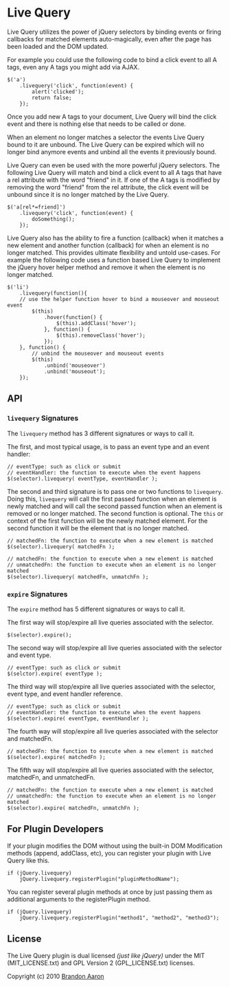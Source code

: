 # Live Query

Live Query utilizes the power of jQuery selectors by binding events or firing callbacks for matched elements auto-magically, even after the page has been loaded and the DOM updated.

For example you could use the following code to bind a click event to all A tags, even any A tags you might add via AJAX.

    $('a') 
        .livequery('click', function(event) { 
            alert('clicked'); 
            return false; 
        }); 

Once you add new A tags to your document, Live Query will bind the click event and there is nothing else that needs to be called or done.

When an element no longer matches a selector the events Live Query bound to it are unbound. The Live Query can be expired which will no longer bind anymore events and unbind all the events it previously bound.

Live Query can even be used with the more powerful jQuery selectors. The following Live Query will match and bind a click event to all A tags that have a rel attribute with the word "friend" in it. If one of the A tags is modified by removing the word "friend" from the rel attribute, the click event will be unbound since it is no longer matched by the Live Query.

    $('a[rel*=friend]') 
        .livequery('click', function(event) { 
            doSomething(); 
        });

Live Query also has the ability to fire a function (callback) when it matches a new element and another function (callback) for when an element is no longer matched. This provides ultimate flexibility and untold use-cases. For example the following code uses a function based Live Query to implement the jQuery hover helper method and remove it when the element is no longer matched.

    $('li') 
        .livequery(function(){ 
        // use the helper function hover to bind a mouseover and mouseout event 
            $(this) 
                .hover(function() { 
                    $(this).addClass('hover'); 
                }, function() { 
                    $(this).removeClass('hover'); 
                }); 
        }, function() { 
            // unbind the mouseover and mouseout events 
            $(this) 
                .unbind('mouseover') 
                .unbind('mouseout'); 
        }); 

## API

### `livequery` Signatures

The `livequery` method has 3 different signatures or ways to call it.

The first, and most typical usage, is to pass an event type and an event handler:

    // eventType: such as click or submit
    // eventHandler: the function to execute when the event happens
    $(selector).livequery( eventType, eventHandler );

The second and third signature is to pass one or two functions to `livequery`. Doing this, `livequery` will call the first passed function when an element is newly matched and will call the second passed function when an element is removed or no longer matched. The second function is optional. The `this` or context of the first function will be the newly matched element. For the second function it will be the element that is no longer matched.

    // matchedFn: the function to execute when a new element is matched
    $(selector).livequery( matchedFn );

    // matchedFn: the function to execute when a new element is matched
    // unmatchedFn: the function to execute when an element is no longer matched
    $(selector).livequery( matchedFn, unmatchFn );

### `expire` Signatures

The `expire` method has 5 different signatures or ways to call it.

The first way will stop/expire all live queries associated with the selector.

    $(selector).expire();

The second way will stop/expire all live queries associated with the selector and event type.

    // eventType: such as click or submit
    $(selctor).expire( eventType );

The third way will stop/expire all live queries associated with the selector, event type, and event handler reference.

    // eventType: such as click or submit
    // eventHandler: the function to execute when the event happens
    $(selector).expire( eventType, eventHandler );

The fourth way will stop/expire all live queries associated with the selector and matchedFn.

    // matchedFn: the function to execute when a new element is matched
    $(selector).expire( matchedFn );

The fifth way will stop/expire all live queries associated with the selector, matchedFn, and unmatchedFn.

    // matchedFn: the function to execute when a new element is matched
    // unmatchedFn: the function to execute when an element is no longer matched
    $(selector).expire( matchedFn, unmatchFn );

## For Plugin Developers

If your plugin modifies the DOM without using the built-in DOM Modification methods (append, addClass, etc), you can register your plugin with Live Query like this.

    if (jQuery.livequery) 
        jQuery.livequery.registerPlugin("pluginMethodName"); 
        
You can register several plugin methods at once by just passing them as additional arguments to the registerPlugin method.

    if (jQuery.livequery) 
        jQuery.livequery.registerPlugin("method1", "method2", "method3"); 

## License

The Live Query plugin is dual licensed *(just like jQuery)* under the MIT (MIT\_LICENSE.txt) and GPL Version 2 (GPL\_LICENSE.txt) licenses.

Copyright (c) 2010 [Brandon Aaron](http://brandonaaron.net)